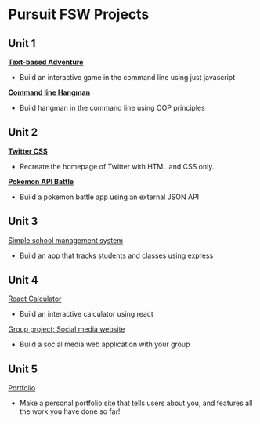 # Pursuit FSW Projects

## Unit 1

**[Text-based Adventure](https://github.com/joinpursuit/FSW-Text-Based-Adventure)**

* Build an interactive game in the command line using just javascript

**[Command line Hangman](https://github.com/joinpursuit/FSW-CLI-Hangman)**

* Build hangman in the command line using OOP principles

## Unit 2

**[Twitter CSS](https://github.com/joinpursuit/FSW-Twitter-CSS)**

* Recreate the homepage of Twitter with HTML and CSS only.

**[Pokemon API Battle](https://github.com/joinpursuit/FSW-Working-with-APIs-Pokemon)**

* Build a pokemon battle app using an external JSON API

## Unit 3

[Simple school management system](https://github.com/joinpursuit/FSW-School-Classes)

* Build an app that tracks students and classes using express

## Unit 4

[React Calculator](https://github.com/joinpursuit/FSW-React-Calculator)

* Build an interactive calculator using react 

[Group project: Social media website](https://github.com/joinpursuit/FSW-Social-Media-Site)

* Build a social media web application with your group

## Unit 5

[Portfolio](./Portfolio.md)

* Make a personal portfolio site that tells users about you, and features all the work you have done so far!
